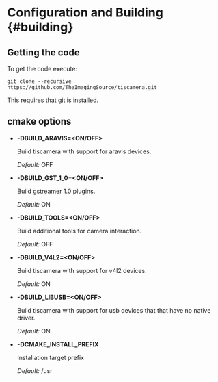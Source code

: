 # Configuration and Building {#building}

## Getting the code

To get the code execute:

```
git clone --recursive https://github.com/TheImagingSource/tiscamera.git
```

This requires that git is installed.

## cmake options

- **-DBUILD_ARAVIS=<ON/OFF>**

    Build tiscamera with support for aravis devices.

    _Default:_ OFF

- **-DBUILD_GST_1_0=<ON/OFF>**

    Build gstreamer 1.0 plugins.

    _Default:_ ON

- **-DBUILD_TOOLS=<ON/OFF>**

    Build additional tools for camera interaction.

    _Default:_ OFF

- **-DBUILD_V4L2=<ON/OFF>**

    Build tiscamera with support for v4l2 devices.

    _Default:_ ON

- **-DBUILD_LIBUSB=<ON/OFF>**

    Build tiscamera with support for usb devices that that have no native driver.

    _Default:_ ON

- **-DCMAKE_INSTALL_PREFIX**

    Installation target prefix

    _Default:_ /usr
